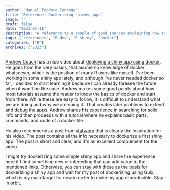 ```yaml
---
author: "Manuel Teodoro Tenango"
title: "Reference: Dockerizing shinny apps"
image: ""
draft: false
date: "2023-02-11"
description: "A reference to a couple of good sources explaining how to dockerize a shiny app"
tags: ["references", "R-dev", "R shiny", "docker"]
categories: ["R"]
archives: ["2023"]
---
```


[Andrew Couch](https://youtube.com/@AndrewCouch) has a nice video about [deploying a shiny app using docker](https://youtu.be/ARd5IldVFUs). He goes from the very basics, that asume no knowledge of docker whatsoever, which is the position of many R users like myself. I've been working in some shiny app lately, and although I've never needed docker so far,  I decided to start learning it because I can already foresee the future when it won't be the case. Andrew makes some good points about how most tutorials assume the reader to know the basics of docker and start from there. While these are easy to follow, it is difficult to understand what we are doing and why we are doing it. That creates later problems to extend and debug the apps. Andrew shares his experience in searching for solid info and then proceeds with a tutorial where he explains basic parts, commands, and code of a docker file.

He also recommends a post from [statworx](https://www.statworx.com/en/content-hub/blog/how-to-dockerize-shinyapps/) that is clearly the inspiration for his video. The post contains all the info necessary to dockerize a first shiny app. The post is short and clear, and it's an excellent complement for the video.

 I might try dockerizing some simple shiny app and share the experience here if I find something new or interesting that can add value to the mentioned links. Otherwise, you can stay with these as the basis for dockerizing a shiny app and wait for my post of dockerizing using Guix, which is my main target for now in order to make my app reproducible. Stay in orbit.
